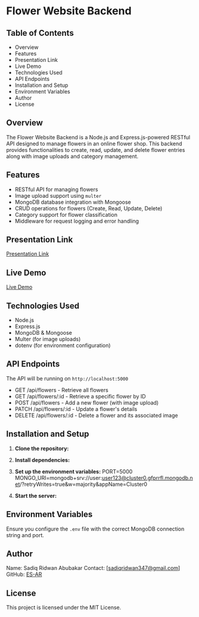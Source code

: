 # Flower Website Backend

## Table of Contents
- Overview
- Features
- Presentation Link
- Live Demo
- Technologies Used
- API Endpoints
- Installation and Setup
- Environment Variables
- Author
- License

## Overview
The Flower Website Backend is a Node.js and Express.js-powered RESTful API designed to manage flowers in an online flower shop. This backend provides functionalities to create, read, update, and delete flower entries along with image uploads and category management.

## Features
- RESTful API for managing flowers
- Image upload support using `multer`
- MongoDB database integration with Mongoose
- CRUD operations for flowers (Create, Read, Update, Delete)
- Category support for flower classification
- Middleware for request logging and error handling

## Presentation Link
[Presentation Link](https://www.loom.com/share/0c90173bff494f06958ad9cee339cd2a?sid=73c09f61-b6b9-4d57-80fd-57dae154f2ea)

## Live Demo
[Live Demo](https://flower-website-backend.onrender.com)

## Technologies Used
- Node.js
- Express.js
- MongoDB & Mongoose
- Multer (for image uploads)
- dotenv (for environment configuration)

## API Endpoints
  The API will be running on `http://localhost:5000`
  
- GET /api/flowers - Retrieve all flowers
- GET /api/flowers/:id - Retrieve a specific flower by ID
- POST /api/flowers - Add a new flower (with image upload)
- PATCH /api/flowers/:id - Update a flower's details
- DELETE /api/flowers/:id - Delete a flower and its associated image

## Installation and Setup

1. **Clone the repository:**

2. **Install dependencies:**

3. **Set up the environment variables:**
   PORT=5000
   MONGO_URI=mongodb+srv://user:user123@cluster0.gfprrfl.mongodb.net/?retryWrites=true&w=majority&appName=Cluster0


4. **Start the server:**

## Environment Variables
Ensure you configure the `.env` file with the correct MongoDB connection string and port.

## Author 
  Name: Sadiq Ridwan Abubakar
  Contact: [sadiqridwan347@gmail.com]
  GitHub: [ES-AR](https://github.com/ES-AR)

## License
This project is licensed under the MIT License.

